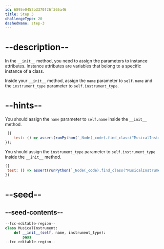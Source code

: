 ```yaml
---
id: 6895e0452b3370f26f365a46
title: Step 3
challengeType: 20
dashedName: step-3
---
```


# --description--

In the `__init__` method, you need to assign the parameters to instance attributes. Instance attributes are variables that belong to a specific instance of a class.

Inside your `__init__` method, assign the `name` parameter to `self.name` and the `instrument_type` parameter to `self.instrument_type`.

# --hints--

You should assign the `name` parameter to `self.name` inside the `__init__` method.

```js
 ({
    test: () => assert(runPython(`_Node(_code).find_class("MusicalInstrument").find_function("__init__").find_body()[0].is_equivalent("self.name = name")`))
});
```

You should assign the `instrument_type` parameter to `self.instrument_type` inside the `__init__` method.

```js
({
 test: () => assert(runPython(`_Node(_code).find_class("MusicalInstrument").find_function("__init__").find_body()[1].is_equivalent("self.instrument_type = instrument_type")`))
})

```

# --seed--

## --seed-contents--

```py
--fcc-editable-region--
class MusicalInstrument:
    def __init__(self, name, instrument_type):
        pass
--fcc-editable-region--
```
